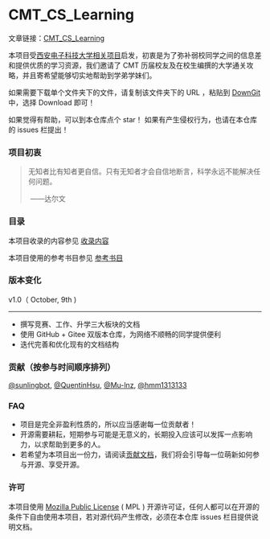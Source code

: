 # CMT_CS_Learning

文章链接：[CMT_CS_Learning](https://github.com/max-studio/CMT_CS_Learning)

本项目受[西安电子科技大学相关项目](https://github.com/baolintian/XDU_CS_Learning)启发，初衷是为了弥补弱校同学之间的信息差和提供优质的学习资源，我们邀请了 CMT 历届校友及在校生编撰的大学通关攻略，并且寄希望能够切实地帮助到学弟学妹们。

如果需要下载单个文件夹下的文件，请复制该文件夹下的 URL ，粘贴到 [DownGit](https://minhaskamal.github.io/DownGit/#/home) 中，选择 Download 即可！

如果觉得有帮助，可以到本仓库点个 star！ 如果有产生侵权行为，也请在本仓库的 issues 栏提出！

### 项目初衷

>无知者比有知者更自信。只有无知者才会自信地断言，科学永远不能解决任何问题。
>
>​																																			 			——达尔文

### 目录

本项目收录的内容参见 [收录内容](https://github.com/max-studio/CMT_CS_Learning/blob/main/%E6%94%B6%E5%BD%95%E5%86%85%E5%AE%B9.md)

本项目使用的参考书目参见 [参考书目](https://github.com/max-studio/CMT_CS_Learning/blob/main/%E5%8F%82%E8%80%83%E4%B9%A6%E7%9B%AE.md)

### 版本变化

 v1.0（ October, 9th )

------

- 撰写竞赛、工作、升学三大板块的文档
- 使用 GitHub + Gitee 双版本仓库，为网络不顺畅的同学提供便利
- 迭代完善和优化现有的文档结构

### 贡献（按参与时间顺序排列）

[@sunlingbot](https://github.com/orgs/max-studio/people/sunlingbot), [@QuentinHsu](https://github.com/orgs/max-studio/people/QuentinHsu), [@Mu-lnz](https://github.com/orgs/max-studio/people/Mu-lnz), [@hmm1313133](https://github.com/orgs/max-studio/people/hmm1313133)

### FAQ

- 项目是完全非盈利性质的，所以应当感谢每一位贡献者！
- 开源需要耕耘，短期参与可能是无意义的，长期投入应该可以发挥一点影响力，以求帮助到更多的人。
- 若希望为本项目出一份力，请阅读[贡献文档](https://github.com/max-studio/CMT_CS_Learning/blob/main/%E8%B4%A1%E7%8C%AE%E6%96%87%E6%A1%A3.md)，我们将会引导每一位萌新如何参与开源、享受开源。

### 许可

本项目使用 [Mozilla Public License](https://github.com/max-studio/CMT_CS_Learning/blob/main/LICENSE) ( MPL ) 开源许可证，任何人都可以在开源的条件下自由使用本项目，若对源代码产生修改，必须在本仓库 issues 栏目提供说明文档。





